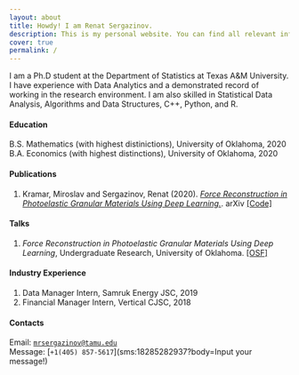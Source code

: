 ```yaml
---
layout: about
title: Howdy! I am Renat Sergazinov.
description: This is my personal website. You can find all relevant information about me here as well as links to my social media.
cover: true
permalink: /
---
```



I am a Ph.D student at the Department of Statistics at Texas A&M University. I have experience with Data Analytics and a demonstrated record of working in the research environment. I am also skilled in Statistical Data Analysis, Algorithms and Data Structures, C++, Python, and R.

#### Education

B.S. Mathematics (with highest distinictions), University of Oklahoma, 2020  
B.A. Economics (with highest distinctions), University of Oklahoma, 2020


#### Publications

1. Kramar, Miroslav and Sergazinov, Renat \(2020\). [*Force Reconstruction in Photoelastic Granular Materials Using Deep Learning.*](https://arxiv.org/abs/2010.01163). arXiv [\[Code\]](https://github.com/mrsergazinov/PhotoForceReconML)


#### Talks

1. *Force Reconstruction in Photoelastic Granular Materials Using Deep Learning*, Undergraduate Research, University of Oklahoma. [\[OSF\]](https://osf.io/5epzm/)

#### Industry Experience

1. Data Manager Intern, Samruk Energy JSC, 2019
2. Financial Manager Intern, Vertical CJSC, 2018

#### Contacts

Email: [`mrsergazinov@tamu.edu`](mailto:mrsergazinov@tamu.edu)  
Message: [`+1(405) 857-5617`](sms:18285282937?body=Input your message!)

